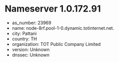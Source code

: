 # Nameserver 1.0.172.91

* as_number: 23969
* name: node-8rf.pool-1-0.dynamic.totinternet.net.
* city: Pattani
* country: TH
* organization: TOT Public Company Limited
* version: Unknown
* dnssec: Unknown
